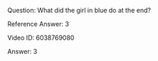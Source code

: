 Question: What did the girl in blue do at the end?

Reference Answer: 3

Video ID: 6038769080

Answer: 3

